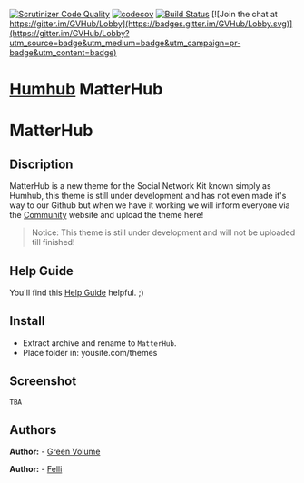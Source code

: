 [![Scrutinizer Code Quality](https://scrutinizer-ci.com/g/GreenVolume/humhub-themes-MatterHub/badges/quality-score.png?b=master)](https://scrutinizer-ci.com/g/GreenVolume/humhub-themes-MatterHub/?branch=master) [![codecov](https://codecov.io/gh/GreenVolume/humhub-themes-MatterHub/branch/master/graph/badge.svg)](https://codecov.io/gh/GreenVolume/humhub-themes-MatterHub)
 [![Build Status](https://scrutinizer-ci.com/g/GreenVolume/humhub-themes-MatterHub/badges/build.png?b=master)](https://scrutinizer-ci.com/g/GreenVolume/humhub-themes-MatterHub/build-status/master) [![Join the chat at https://gitter.im/GVHub/Lobby](https://badges.gitter.im/GVHub/Lobby.svg)](https://gitter.im/GVHub/Lobby?utm_source=badge&utm_medium=badge&utm_campaign=pr-badge&utm_content=badge)

# [Humhub](https://www.humhub.org/en) MatterHub

# MatterHub

## Discription
MatterHub is a new theme for the Social Network Kit known simply as Humhub, this theme is still under development and has not even made it's way to our Github but when we have it working we will inform everyone via the [Community](https://community.humhub.com/) website and upload the theme here!

>Notice: This theme is still under development and will not be uploaded till finished!

## Help Guide
You'll find this [Help Guide](https://github.com/Felli/humhub-themes-MatterHub/wiki) helpful. ;)

## Install
- Extract archive and rename to ```MatterHub```.
- Place folder in: yousite.com/themes

## Screenshot
`TBA`

## Authors
__Author:__ - [Green Volume](https://github.com/GreenVolume)

__Author:__ - [Felli](https://github.com/Felli)
